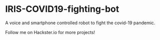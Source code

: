 # IRIS-COVID19-fighting-bot
A voice and smartphone controlled robot to fight the covid-19 pandemic.

Follow me on Hackster.io for more projects!
